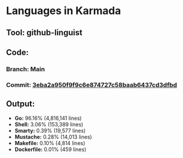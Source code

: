 # Languages in Karmada
## Tool: github-linguist
## Code:
### Branch: Main
### Commit: [3eba2a950f9f9c6e874727c58baab6437cd3dfbd](https://github.com/karmada-io/karmada/commit/3eba2a950f9f9c6e874727c58baab6437cd3dfbd)
## Output:

- **Go:** 96.16% (4,816,141 lines)
- **Shell:** 3.06% (153,389 lines)
- **Smarty:** 0.39% (19,577 lines)
- **Mustache:** 0.28% (14,013 lines)
- **Makefile:** 0.10% (4,814 lines)
- **Dockerfile:** 0.01% (459 lines)
